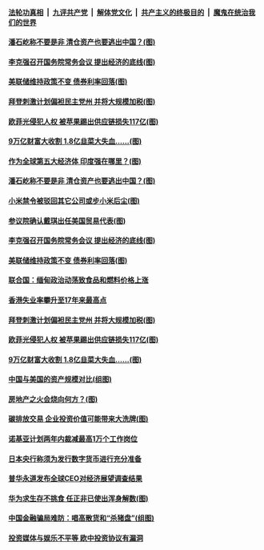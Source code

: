 

####  [法轮功真相](../../../../basic/blob/master/README.md?t=03181801) &nbsp;|&nbsp; [九评共产党](../../../../9ping.md/blob/master/README.md?t=03181801) &nbsp;|&nbsp; [解体党文化](../../../../jtdwh.md/blob/master/README.md?t=03181801)  &nbsp;|&nbsp; [共产主义的终极目的](../../../../gczydzjmd.md/blob/master/README.md?t=03181801) &nbsp;|&nbsp; [魔鬼在统治我们的世界](../../../../mgztzwmdsj.md/blob/master/README.md?t=03181801) 

#### [潘石屹称不要是非 清仓资产也要逃出中国？(图)](../pages/p5/965895.md?t=03181801) 

#### [李克强召开国务院常务会议 提出经济的底线(图)](../pages/p5/965891.md?t=03181801) 

#### [美联储维持政策不变 债券利率回落(图)](../pages/p5/965893.md?t=03181801) 

#### [拜登刺激计划偏袒民主党州 并将大规模加税(图)](../pages/p5/965801.md?t=03181801) 

#### [欧菲光侵犯人权 被苹果踢出供应链损失117亿(图)](../pages/p5/965780.md?t=03181801) 

#### [9万亿财富大收割 1.8亿韭菜大失血……(图)](../pages/p5/965807.md?t=03181801) 

#### [作为全球第五大经济体 印度强在哪里？(图)](../pages/p5/965890.md?t=03181801) 

#### [潘石屹称不要是非 清仓资产也要逃出中国？(图)](../pages/p5/965895.md?t=03181801) 

#### [小米禁令被驳回其它公司或步小米后尘(图)](../pages/p5/965902.md?t=03181801) 

#### [参议院确认戴琪出任美国贸易代表(图)](../pages/p5/965900.md?t=03181801) 

#### [李克强召开国务院常务会议 提出经济的底线(图)](../pages/p5/965891.md?t=03181801) 

#### [美联储维持政策不变 债券利率回落(图)](../pages/p5/965893.md?t=03181801) 

#### [联合国：缅甸政治动荡致食品和燃料价格上涨](../pages/p5/965873.md?t=03181801) 

#### [香港失业率攀升至17年来最高点](../pages/p5/965871.md?t=03181801) 

#### [拜登刺激计划偏袒民主党州 并将大规模加税(图)](../pages/p5/965801.md?t=03181801) 

#### [欧菲光侵犯人权 被苹果踢出供应链损失117亿(图)](../pages/p5/965780.md?t=03181801) 

#### [9万亿财富大收割 1.8亿韭菜大失血……(图)](../pages/p5/965807.md?t=03181801) 

#### [中国与美国的资产规模对比(组图)](../pages/p5/965796.md?t=03181801) 

#### [房地产之火会烧向何方？(图)](../pages/p5/965802.md?t=03181801) 

#### [碳排放交易 企业投资价值可能带来大洗牌(图)](../pages/p5/965781.md?t=03181801) 

#### [诺基亚计划两年内裁减最高1万个工作岗位](../pages/p5/965765.md?t=03181801) 

#### [日本央行称须为发行数字货币进行充分准备](../pages/p5/965763.md?t=03181801) 

#### [普华永道发布全球CEO对经济展望调查结果](../pages/p5/965762.md?t=03181801) 

#### [华为求生存不挑食 任正非已使出浑身解数(图)](../pages/p5/965756.md?t=03181801) 

#### [中国金融骗局难防：唱高散货和“杀猪盘”(组图)](../pages/p5/965750.md?t=03181801) 

#### [投资媒体与娱乐不平等 欧中投资协议有漏洞](../pages/p5/965747.md?t=03181801) 

